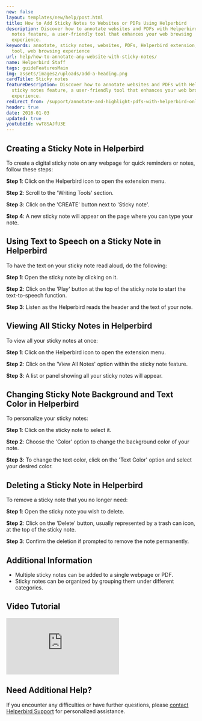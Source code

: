 ```yaml
---
new: false
layout: templates/new/help/post.html
title: How to Add Sticky Notes to Websites or PDFs Using Helperbird
description: Discover how to annotate websites and PDFs with Helperbird's sticky
  notes feature, a user-friendly tool that enhances your web browsing
  experience.
keywords: annotate, sticky notes, websites, PDFs, Helperbird extension, browser
  tool, web browsing experience
url: help/how-to-annotate-any-website-with-sticky-notes/
name: Helperbird Staff
tags: guideFeaturesMain
img: assets/images2/uploads/add-a-heading.png
cardTitle: Sticky notes
featureDescription: Discover how to annotate websites and PDFs with Helperbird's
  sticky notes feature, a user-friendly tool that enhances your web browsing
  experience.
redirect_from: /support/annotate-and-highlight-pdfs-with-helperbird-online-extension/
header: true
date: 2016-01-03
updated: true
youtubeId: vwT8SAJfU3E
---
```



## Creating a Sticky Note in Helperbird

To create a digital sticky note on any webpage for quick reminders or notes, follow these steps:

**Step 1**: Click on the Helperbird icon to open the extension menu.

**Step 2**: Scroll to the 'Writing Tools' section.

**Step 3**: Click on the 'CREATE' button next to 'Sticky note'.

**Step 4**: A new sticky note will appear on the page where you can type your note.


## Using Text to Speech on a Sticky Note in Helperbird

To have the text on your sticky note read aloud, do the following:

**Step 1**: Open the sticky note by clicking on it.

**Step 2**: Click on the 'Play' button at the top of the sticky note to start the text-to-speech function.

**Step 3**: Listen as the Helperbird reads the header and the text of your note.


## Viewing All Sticky Notes in Helperbird

To view all your sticky notes at once:

**Step 1**: Click on the Helperbird icon to open the extension menu.

**Step 2**: Click on the 'View All Notes' option within the sticky note feature.

**Step 3**: A list or panel showing all your sticky notes will appear.


## Changing Sticky Note Background and Text Color in Helperbird

To personalize your sticky notes:

**Step 1**: Click on the sticky note to select it.

**Step 2**: Choose the 'Color' option to change the background color of your note.

**Step 3**: To change the text color, click on the 'Text Color' option and select your desired color.

## Deleting a Sticky Note in Helperbird

To remove a sticky note that you no longer need:

**Step 1**: Open the sticky note you wish to delete.

**Step 2**: Click on the 'Delete' button, usually represented by a trash can icon, at the top of the sticky note.

**Step 3**: Confirm the deletion if prompted to remove the note permanently.



## Additional Information
- Multiple sticky notes can be added to a single webpage or PDF.
- Sticky notes can be organized by grouping them under different categories.

## Video Tutorial

<div class="aspect-w-16 aspect-h-9 mt-12 mb-12">
<iframe   id="videos" src="https://www.youtube-nocookie.com/embed/jX3vbq5GD5k" title="YouTube video player" frameborder="0" allow="accelerometer; autoplay; clipboard-write; encrypted-media; gyroscope; picture-in-picture; web-share" allowfullscreen></iframe>
</div>



## Need Additional Help?
If you encounter any difficulties or have further questions, please [contact Helperbird Support](/support) for personalized assistance.
